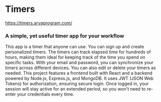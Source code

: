 # Timers

https://timers.aryaprogram.com/

### A simple, yet useful timer app for your workflow

This app is a timer that anyone can use. You can sign up and create personalized timers. The timers can track elapsed time for hundreds of hours, making them ideal for keeping track of the time you spend on specific tasks. With your email and password, you can synchronize your timers across different devices. You can also edit or delete your timers as needed.
This project features a frontend built with React and a backend powered by Node.js, Express.js, and MongoDB. It uses JWT (JSON Web Tokens) for authorization, ensuring secure login. Once logged in, your session will stay active for an extended period, so you won't need to re-enter your credentials every time.
